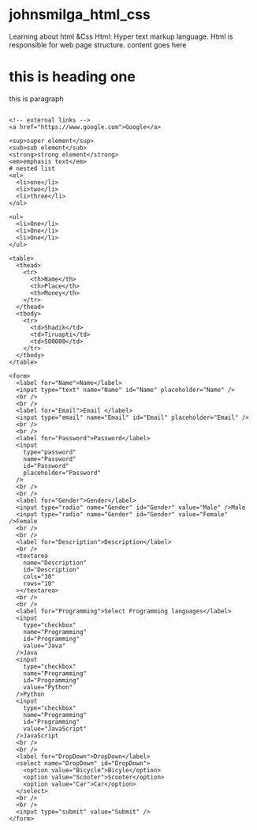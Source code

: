 # johnsmilga_html_css

Learning about html &amp;Css
Html: Hyper text markup language.
Html is responsible for web page structure.
<element>content goes here </element>

<!DOCTYPE html>
<html lang="en">
  <head>
    <meta charset="UTF-8" />
    <meta http-equiv="X-UA-Compatible" content="IE=edge" />
    <meta name="viewport" content="width=device-width, initial-scale=1.0" />
    <title>My favourite Website</title>
    <style>
      .bg {
        color: red;
        background-color: blue;
        padding: 10px;
        margin: 10px;
      }
    </style>
  </head>
  <body>
    <h1>this is heading one</h1>
    <p>this is paragraph</p>
    <img src="" alt="" />
    <br />

    <!-- external links -->
    <a href="https://www.google.com">Google</a>

    <sup>super element</sup>
    <sub>sub element</sub>
    <strong>strong element</strong>
    <em>emphasis text</em>
    # nested list
    <ol>
      <li>one</li>
      <li>two</li>
      <li>three</li>
    </ol>

    <ul>
      <li>One</li>
      <li>One</li>
      <li>One</li>
    </ul>

    <table>
      <thead>
        <tr>
          <th>Name</th>
          <th>Place</th>
          <th>Money</th>
        </tr>
      </thead>
      <tbody>
        <tr>
          <td>Shadik</td>
          <td>Tiruapti</td>
          <td>500000</td>
        </tr>
      </tbody>
    </table>

    <form>
      <label for="Name">Name</label>
      <input type="text" name="Name" id="Name" placeholder="Name" />
      <br />
      <br />
      <label for="Email">Email </label>
      <input type="email" name="Email" id="Email" placeholder="Email" />
      <br />
      <br />
      <label for="Password">Password</label>
      <input
        type="password"
        name="Password"
        id="Password"
        placeholder="Password"
      />
      <br />
      <br />
      <label for="Gender">Gender</label>
      <input type="radio" name="Gender" id="Gender" value="Male" />Male
      <input type="radio" name="Gender" id="Gender" value="Female" />Female
      <br />
      <br />
      <label for="Description">Description</label>
      <br />
      <textarea
        name="Description"
        id="Description"
        cols="30"
        rows="10"
      ></textarea>
      <br />
      <br />
      <label for="Programming">Select Programming languages</label>
      <input
        type="checkbox"
        name="Programming"
        id="Programming"
        value="Java"
      />Java
      <input
        type="checkbox"
        name="Programming"
        id="Programming"
        value="Python"
      />Python
      <input
        type="checkbox"
        name="Programming"
        id="Programming"
        value="JavaScript"
      />JavaScript
      <br />
      <br />
      <label for="DropDown">DropDown</label>
      <select name="DropDown" id="DropDown">
        <option value="Bicycle">Bicyle</option>
        <option value="Scooter">Scooter</option>
        <option value="Car">Car</option>
      </select>
      <br />
      <br />
      <input type="submit" value="Submit" />
    </form>

  </body>
</html>

